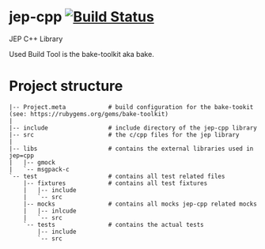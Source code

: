 # jep-cpp  [![Build Status](https://travis-ci.org/jep-project/jep-cpp.svg?branch=master)](https://travis-ci.org/jep-project/jep-cpp)
JEP C++ Library

Used Build Tool is the bake-toolkit aka bake.

Project structure
========================================================= 

    |-- Project.meta            # build configuration for the bake-tookit (see: https://rubygems.org/gems/bake-toolkit)
    |
    |-- include                 # include directory of the jep-cpp library
    |-- src                     # the c/cpp files for the jep library
    |
    |-- libs                    # contains the external libraries used in jep=cpp 
    |   |-- gmock
    |   `-- msgpack-c
    `-- test                    # contains all test related files
        |-- fixtures            # contains all test fixtures 
        |   |-- include
        |   `-- src
        |-- mocks               # contains all mocks jep-cpp related mocks
        |   |-- inlcude
        |   `-- src
        `-- tests               # contains the actual tests
            |-- include
            `-- src

